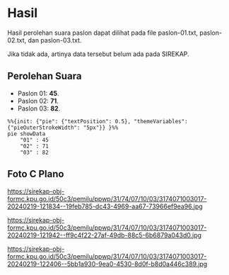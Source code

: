 # Hasil

Hasil perolehan suara paslon dapat dilihat pada file paslon-01.txt, paslon-02.txt, dan paslon-03.txt.

Jika tidak ada, artinya data tersebut belum ada pada SIREKAP.

## Perolehan Suara

 * Paslon 01: **45**.
 * Paslon 02: **71**.
 * Paslon 03: **82**.

```mermaid
%%{init: {"pie": {"textPosition": 0.5}, "themeVariables": {"pieOuterStrokeWidth": "5px"}} }%%
pie showData
    "01" : 45
    "02" : 71
    "03" : 82
```
## Foto C Plano

https://sirekap-obj-formc.kpu.go.id/50c3/pemilu/ppwp/31/74/07/10/03/3174071003017-20240219-121834--19feb785-dc43-4969-aa67-73966ef9ea96.jpg

https://sirekap-obj-formc.kpu.go.id/50c3/pemilu/ppwp/31/74/07/10/03/3174071003017-20240219-121942--ff9c4f22-27af-49db-88c5-6b6879a043d0.jpg

https://sirekap-obj-formc.kpu.go.id/50c3/pemilu/ppwp/31/74/07/10/03/3174071003017-20240219-122406--5bb1a930-9ea0-4530-8d0f-b8d0a446c389.jpg

